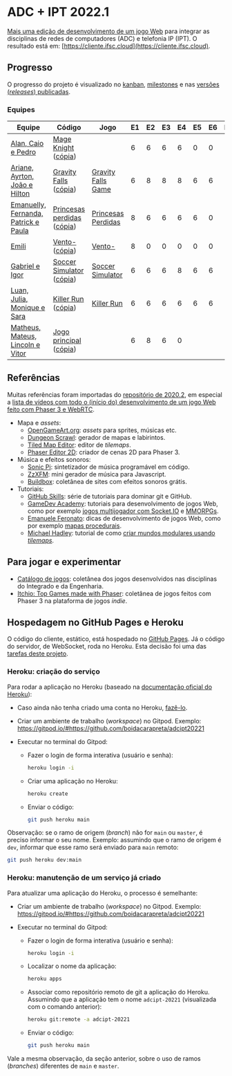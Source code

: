 # ADC + IPT 2022.1

[Mais uma edição de desenvolvimento de um jogo Web](https://boidacarapreta.github.io) para integrar as disciplinas de redes de computadores (ADC) e telefonia IP (IPT). O resultado está em: [https://cliente.ifsc.cloud](https://cliente.ifsc.cloud).

## Progresso

O progresso do projeto é visualizado no [kanban](//github.com/boidacarapreta/adcipt20221/projects/1?fullscreen=true), [milestones](//github.com/boidacarapreta/adcipt20221/milestones?direction=asc&sort=due_date&state=open) e nas [versões (_releases_) publicadas](https://github.com/boidacarapreta/adcipt20221/releases).

### Equipes

| Equipe                                                                 | Código                                                                                                                                                          | Jogo                                                        | E1  | E2  | E3  | E4  | E5  | E6  | E7  | E8  |
| ---------------------------------------------------------------------- | --------------------------------------------------------------------------------------------------------------------------------------------------------------- | ----------------------------------------------------------- | --- | --- | --- | --- | --- | --- | --- | --- |
| [Alan, Caio e Pedro](https://github.com/El-Gato-Gordo)                 | [Mage Knight](https://github.com/El-Gato-Gordo/MageKnight) ([cópia](https://github.com/boidacarapreta/adcipt20221-El-Gato-Gordo-MageKnight))                    |                                                             | 6   | 6   | 6   | 6   | 0   | 0   |     |     |
| [Ariane, Ayrton, João e Hilton](https://github.com/ifscgf)             | [Gravity Falls](https://github.com/ifscgf/Gravity-Falls) ([cópia](https://github.com/boidacarapreta/adcipt20221-ifscgf-Gravity-Falls))                          | [Gravity Falls Game](https://gravityfallsgame.ifsc.cloud/)  | 6   | 8   | 8   | 8   | 6   | 6   |     |     |
| [Emanuelly, Fernanda, Patrick e Paula](https://github.com/four-landia) | [Princesas perdidas](https://github.com/four-landia/Princesas-perdidas) ([cópia](https://github.com/boidacarapreta/adcipt20221-four-landia-Princesas-perdidas)) | [Princesas Perdidas](https://princesasperdidas.ifsc.cloud/) | 8   | 6   | 6   | 6   | 6   | 0   |     |     |
| [Emili](https://github.com/E-M-I-L-I)                                  | [Vento-](https://github.com/E-M-I-L-I/Vento-) ([cópia](https://github.com/boidacarapreta/adcipt20221-E-M-I-L-I-Vento-))                                         | [Vento-](https://vento.ifsc.cloud)                          | 8   | 0   | 0   | 0   | 0   | 0   |     |     |
| [Gabriel e Igor](https://github.com/gabgilds)                          | [Soccer Simulator](https://github.com/gabgilds/Soccer-Simulator) ([cópia](https://github.com/boidacarapreta/adcipt20221-gabgilds-Soccer-Simulator))             | [Soccer Simulator](https://soccersimulator.ifsc.cloud/)     | 6   | 6   | 6   | 8   | 6   | 6   |     |     |
| [Luan, Julia, Monique e Sara](https://github.com/C-K-R-S)              | [Killer Run](https://github.com/C-K-R-S/Killer-Run) ([cópia](https://github.com/boidacarapreta/adcipt20221-C-K-R-S-Killer-Run))                                 | [Killer Run](https://killerrun.ifsc.cloud/)                 | 6   | 6   | 6   | 6   | 6   | 6   |     |     |
| [Matheus, Mateus, Lincoln e Vitor](https://github.com/whatsapp22)      | [Jogo principal](https://github.com/whatsapp22/Jogo-principal) ([cópia](https://github.com/boidacarapreta/adcipt20221-whatsapp22-Jogo-principal))               |                                                             | 6   | 8   | 6   | 0   |     |

## Referências

Muitas referências foram importadas do [repositório de 2020.2](https:////github.com/boidacarapreta/arc20202), em especial a [lista de vídeos com todo o (início do) desenvolvimento de um jogo Web feito com Phaser 3 e WebRTC](https://www.youtube.com/watch?v=fx4JN1QqtPc&list=PLje9mMro7hT0pDZWroVNyg-YbBGhJNsxU).

- Mapa e _assets_:
  - [OpenGameArt.org](https://opengameart.org/): _assets_ para sprites, músicas etc.
  - [Dungeon Scrawl](https://dungeonscrawl.com/): gerador de mapas e labirintos.
  - [Tiled Map Editor](https://www.mapeditor.org/): editor de _tilemaps_.
  - [Phaser Editor 2D](https://github.com/PhaserEditor2D/PhaserEditor): criador de cenas 2D para Phaser 3.
- Música e efeitos sonoros:
  - [Sonic Pi](https://sonic-pi.net/): sintetizador de música programável em código.
  - [ZzXFM](https://keithclark.co.uk/articles/zzfxm/): mini gerador de música para Javascript.
  - [Buildbox](https://www.buildbox.com/13-places-to-find-free-game-sound-effects/): coletânea de sites com efeitos sonoros grátis.
- Tutoriais:
  - [GitHub Skills](https://skills.github.com/): série de tutoriais para dominar git e GitHub.
  - [GameDev Academy](https://gamedevacademy.org/): tutoriais para desenvolvimento de jogos Web, como por exemplo [jogos multijogador com Socket.IO](https://gamedevacademy.org/create-a-basic-multiplayer-game-in-phaser-3-with-socket-io-part-1/) e [MMORPGs](https://phasertutorials.com/how-to-create-a-phaser-3-mmorpg-part-1/).
  - [Emanuele Feronato](https://www.emanueleferonato.com/): dicas de desenvolvimento de jogos Web, como por exemplo [mapas procedurais](https://www.emanueleferonato.com/2019/01/29/javascript-procedural-dungeon-generator-found-on-github-fixed-a-bit-and-about-to-be-expanded/).
  - [Michael Hadley](https://medium.com/@michaelwesthadley): tutorial de como [criar mundos modulares usando _tilemaps_](https://medium.com/@michaelwesthadley/modular-game-worlds-in-phaser-3-tilemaps-1-958fc7e6bbd6).

## Para jogar e experimentar

- [Catálogo de jogos](https://github.com/boidacarapreta/catalogo-de-jogos): coletânea dos jogos desenvolvidos nas disciplinas do Integrado e da Engenharia.
- [Itchio: Top Games made with Phaser](https://itch.io/games/made-with-phaser): coletânea de jogos feitos com Phaser 3 na plataforma de jogos _indie_.

## Hospedagem no GitHub Pages e Heroku

O código do cliente, estático, está hospedado no [GitHub Pages](https://cliente.ifsc.cloud/). Já o código do servidor, de WebSocket, roda no Heroku. Esta decisão foi uma das [tarefas deste projeto](https://github.com/boidacarapreta/adcipt20221/issues/25).

### Heroku: criação do serviço

Para rodar a aplicação no Heroku (baseado na [documentação oficial do Heroku](https://devcenter.heroku.com/articles/getting-started-with-nodejs)):

- Caso ainda não tenha criado uma conta no Heroku, [fazê-lo](https://signup.heroku.com/).
- Criar um ambiente de trabalho (_workspace_) no Gitpod. Exemplo: https://gitpod.io/#https://github.com/boidacarapreta/adcipt20221
- Executar no terminal do Gitpod:

  - Fazer o login de forma interativa (usuário e senha):

    ```sh
    heroku login -i
    ```

  - Criar uma aplicação no Heroku:

    ```sh
    heroku create
    ```

  - Enviar o código:

    ```sh
    git push heroku main
    ```

Observação: se o ramo de origem (_branch_) não for `main` ou `master`, é preciso informar o seu nome. Exemplo: assumindo que o ramo de origem é `dev`, informar que esse ramo será enviado para `main` remoto:

```sh
git push heroku dev:main
```

### Heroku: manutenção de um serviço já criado

Para atualizar uma aplicação do Heroku, o processo é semelhante:

- Criar um ambiente de trabalho (_workspace_) no Gitpod. Exemplo: https://gitpod.io/#https://github.com/boidacarapreta/adcipt20221
- Executar no terminal do Gitpod:

  - Fazer o login de forma interativa (usuário e senha):

    ```sh
    heroku login -i
    ```

  - Localizar o nome da aplicação:

    ```sh
    heroku apps
    ```

  - Associar como repositório remoto de git a aplicação do Heroku. Assumindo que a aplicação tem o nome `adcipt-20221` (visualizada com o comando anterior):

    ```sh
    heroku git:remote -a adcipt-20221

    ```

  - Enviar o código:

    ```sh
    git push heroku main
    ```

Vale a mesma observação, da seção anterior, sobre o uso de ramos (_branches_) diferentes de `main` e `master`.
